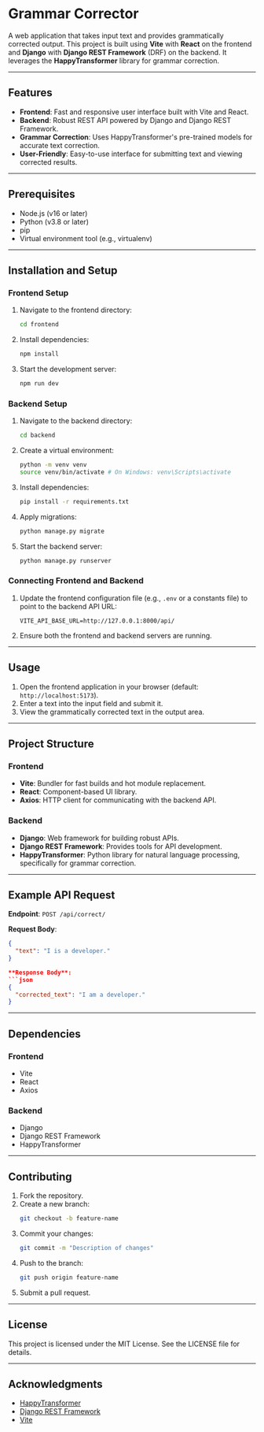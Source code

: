 # Grammar Corrector

A web application that takes input text and provides grammatically corrected output. This project is built using **Vite** with **React** on the frontend and **Django** with **Django REST Framework** (DRF) on the backend. It leverages the **HappyTransformer** library for grammar correction.

---

## Features

- **Frontend**: Fast and responsive user interface built with Vite and React.
- **Backend**: Robust REST API powered by Django and Django REST Framework.
- **Grammar Correction**: Uses HappyTransformer's pre-trained models for accurate text correction.
- **User-Friendly**: Easy-to-use interface for submitting text and viewing corrected results.

---

## Prerequisites

- Node.js (v16 or later)
- Python (v3.8 or later)
- pip
- Virtual environment tool (e.g., virtualenv)

---

## Installation and Setup

### Frontend Setup

1. Navigate to the frontend directory:
   ```bash
   cd frontend
   ```

2. Install dependencies:
   ```bash
   npm install
   ```

3. Start the development server:
   ```bash
   npm run dev
   ```

### Backend Setup

1. Navigate to the backend directory:
   ```bash
   cd backend
   ```

2. Create a virtual environment:
   ```bash
   python -m venv venv
   source venv/bin/activate # On Windows: venv\Scripts\activate
   ```

3. Install dependencies:
   ```bash
   pip install -r requirements.txt
   ```

4. Apply migrations:
   ```bash
   python manage.py migrate
   ```

5. Start the backend server:
   ```bash
   python manage.py runserver
   ```

### Connecting Frontend and Backend

1. Update the frontend configuration file (e.g., `.env` or a constants file) to point to the backend API URL:
   ```env
   VITE_API_BASE_URL=http://127.0.0.1:8000/api/
   ```

2. Ensure both the frontend and backend servers are running.

---

## Usage

1. Open the frontend application in your browser (default: `http://localhost:5173`).
2. Enter a text into the input field and submit it.
3. View the grammatically corrected text in the output area.

---

## Project Structure

### Frontend
- **Vite**: Bundler for fast builds and hot module replacement.
- **React**: Component-based UI library.
- **Axios**: HTTP client for communicating with the backend API.

### Backend
- **Django**: Web framework for building robust APIs.
- **Django REST Framework**: Provides tools for API development.
- **HappyTransformer**: Python library for natural language processing, specifically for grammar correction.

---

## Example API Request

**Endpoint**: `POST /api/correct/`

**Request Body**:
```json
{
  "text": "I is a developer."
}

**Response Body**:
```json
{
  "corrected_text": "I am a developer."
}
```

---

## Dependencies

### Frontend
- Vite
- React
- Axios

### Backend
- Django
- Django REST Framework
- HappyTransformer

---

## Contributing

1. Fork the repository.
2. Create a new branch:
   ```bash
   git checkout -b feature-name
   ```
3. Commit your changes:
   ```bash
   git commit -m "Description of changes"
   ```
4. Push to the branch:
   ```bash
   git push origin feature-name
   ```
5. Submit a pull request.

---

## License

This project is licensed under the MIT License. See the LICENSE file for details.

---

## Acknowledgments

- [HappyTransformer](https://github.com/EricFillion/happy-transformer)
- [Django REST Framework](https://www.django-rest-framework.org/)
- [Vite](https://vitejs.dev/)

